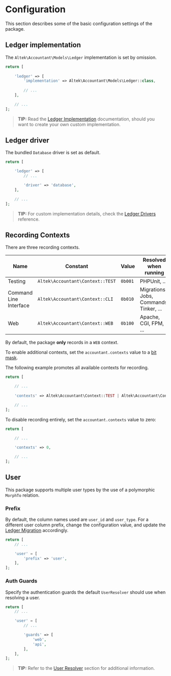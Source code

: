 # Configuration
This section describes some of the basic configuration settings of the package.

## Ledger implementation
The `Altek\Accountant\Models\Ledger` implementation is set by omission.

```php
return [
    
    'ledger' => [
        'implementation' => Altek\Accountant\Models\Ledger::class,
        
        // ...
    ],

    // ...
];
```

> **TIP:** Read the [Ledger Implementation](ledger-implementation.md) documentation, should you want to create your own custom implementation.

## Ledger driver
The bundled `Database` driver is set as default.

```php
return [

    'ledger' => [
        // ...

        'driver' => 'database',
    ],

    // ...
];
```

> **TIP:** For custom implementation details, check the [Ledger Drivers](ledger-drivers.md) reference.

## Recording Contexts
There are three recording contexts.

Name                   | Constant                         | Value   | Resolved when running
-----------------------|----------------------------------|---------|----------------------------------------
Testing                | `Altek\Accountant\Context::TEST` | `0b001` | PHPUnit, ...
Command Line Interface | `Altek\Accountant\Context::CLI`  | `0b010` | Migrations, Jobs, Commands, Tinker, ...
Web                    | `Altek\Accountant\Context::WEB`  | `0b100` | Apache, CGI, FPM, ...

By default, the package **only** records in a `WEB` context.

To enable additional contexts, set the `accountant.contexts` value to a [bit mask](https://en.wikipedia.org/wiki/Mask_(computing)).

The following example promotes all available contexts for recording.

```php
return [

    // ...
    
    'contexts' => Altek\Accountant\Context::TEST | Altek\Accountant\Context::CLI | Altek\Accountant\Context::WEB,

    // ...
];
```

To disable recording entirely, set the `accountant.contexts` value to zero:

```php
return [

    // ...
    
    'contexts' => 0,

    // ...
];
```

## User
This package supports multiple user types by the use of a polymorphic `MorphTo` relation.

### Prefix
By default, the column names used are `user_id` and `user_type`. For a different user column prefix, change the configuration value, and update the [Ledger Migration](ledger-migration.md) accordingly.

```php
return [
    // ...

    'user' = [
        'prefix' => 'user',
    ],
];
```

### Auth Guards
Specify the authentication guards the default `UserResolver` should use when resolving a user.

```php
return [
    // ...

    'user' = [
        // ...

        'guards' => [
            'web',
            'api',
        ],
    ],
];
```

> **TIP:** Refer to the [User Resolver](resolvers.md#user-resolver) section for additional information.

